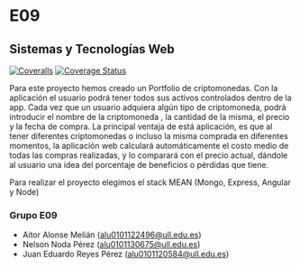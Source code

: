 # E09

## Sistemas y Tecnologías Web

[![Coveralls](https://github.com/SyTW-2122/E09/actions/workflows/coveralls.yml/badge.svg)](https://github.com/SyTW-2122/E09/actions/workflows/coveralls.yml)
[![Coverage Status](https://coveralls.io/repos/github/SyTW-2122/E09/badge.svg)](https://coveralls.io/github/SyTW-2122/E09)

Para este proyecto hemos creado un Portfolio de criptomonedas. Con la aplicación el usuario podrá tener todos sus activos controlados dentro de la app.
Cada vez que un usuario adquiera algún tipo de criptomoneda, podrá introducir el nombre de la criptomoneda , la cantidad de la misma, el precio y  la fecha de compra. La principal ventaja de está aplicación, es que al tener diferentes criptomonedas o incluso la misma comprada en diferentes momentos, la aplicación web calculará automáticamente el costo medio de todas las compras realizadas, y lo  comparará con el precio actual, dándole al usuario una idea del porcentaje de beneficios o pérdidas que tiene.

Para realizar el proyecto elegimos el stack MEAN (Mongo, Express, Angular y Node)


### Grupo E09
- Aitor Alonse Melián (alu0101122496@ull.edu.es)
- Nelson Noda Pérez (alu0101130675@ull.edu.es)
- Juan Eduardo Reyes Pérez (alu0101120584@ull.edu.es)
